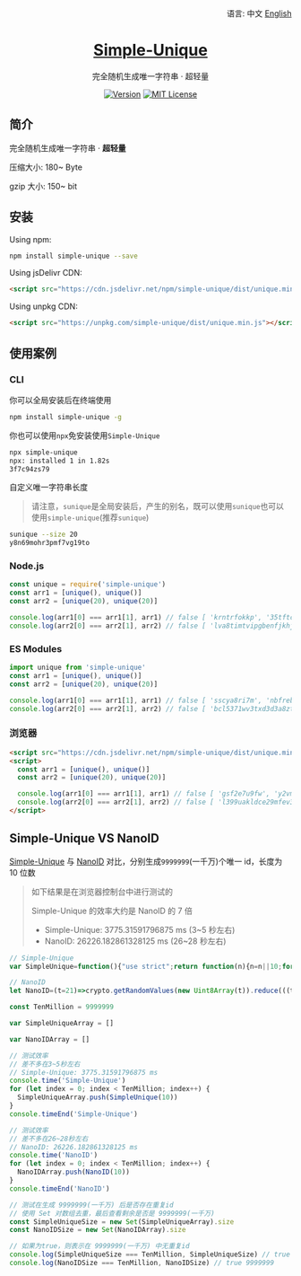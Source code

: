 <div align="right">
  语言:
  中文
  <a title="English" href="/README_EN.md">English</a>
</div>

<h1 align="center"><a href="https://github.com/lete114/Simple-Unique" target="_blank">Simple-Unique</a></h1>
<p align="center">完全随机生成唯一字符串 · 超轻量</p>

<p align="center">
    <a href="https://github.com/Lete114/Simple-Unique/releases/"><img src="https://img.shields.io/npm/v/simple-unique?logo=npm" alt="Version"></a>
    <a href="https://github.com/Lete114/Simple-Unique/blob/master/LICENSE"><img src="https://img.shields.io/github/license/Lete114/Simple-Unique?color=FF5531" alt="MIT License"></a>
</p>

## 简介

完全随机生成唯一字符串 · **超轻量**

压缩大小: 180~ Byte

gzip 大小: 150~ bit

## 安装

Using npm:

```bash
npm install simple-unique --save
```

Using jsDelivr CDN:

```html
<script src="https://cdn.jsdelivr.net/npm/simple-unique/dist/unique.min.js"></script>
```

Using unpkg CDN:

```html
<script src="https://unpkg.com/simple-unique/dist/unique.min.js"></script>
```

## 使用案例

### CLI

你可以全局安装后在终端使用

```bash
npm install simple-unique -g
```

你也可以使用`npx`免安装使用`Simple-Unique`

```bash
npx simple-unique
npx: installed 1 in 1.82s
3f7c94zs79
```

自定义唯一字符串长度

> 请注意，`sunique`是全局安装后，产生的别名，既可以使用`sunique`也可以使用`simple-unique`(推荐`sunique`)

```bash
sunique --size 20
y8n69mohr3pmf7vg19to
```

### Node.js

```js
const unique = require('simple-unique')
const arr1 = [unique(), unique()]
const arr2 = [unique(20), unique(20)]

console.log(arr1[0] === arr1[1], arr1) // false [ 'krntrfokkp', '35tftcm3tr' ]
console.log(arr2[0] === arr2[1], arr2) // false [ 'lva8timtvipgbenfjkhj', '9s32qj2chqulqxox7npq' ]
```

### ES Modules

```js
import unique from 'simple-unique'
const arr1 = [unique(), unique()]
const arr2 = [unique(20), unique(20)]

console.log(arr1[0] === arr1[1], arr1) // false [ 'sscya8ri7m', 'nbfrebutok' ]
console.log(arr2[0] === arr2[1], arr2) // false [ 'bcl5371wv3txd3d3a8zt', 'uvt8uiogn2jjbot9b07p' ]
```

### 浏览器

```html
<script src="https://cdn.jsdelivr.net/npm/simple-unique/dist/unique.min.js"></script>
<script>
  const arr1 = [unique(), unique()]
  const arr2 = [unique(20), unique(20)]

  console.log(arr1[0] === arr1[1], arr1) // false [ 'gsf2e7u9fw', 'y2vm3x0tpv' ]
  console.log(arr2[0] === arr2[1], arr2) // false [ 'l399uakldce29mfev391', '36t375r2uim63wkplz1s' ]
</script>
```

## Simple-Unique VS NanoID

[Simple-Unique](https://github.com/Lete114/Simple-Unique) 与 [NanoID](https://github.com/ai/nanoid) 对比，分别生成`9999999`(一千万)个唯一 id，长度为 10 位数

> 如下结果是在浏览器控制台中进行测试的
>
> Simple-Unique 的效率大约是 NanoID 的 7 倍
>
> - Simple-Unique: 3775.31591796875 ms (3~5 秒左右)
> - NanoID: 26226.182861328125 ms (26~28 秒左右)

```js
// Simple-Unique
var SimpleUnique=function(){"use strict";return function(n){n=n||10;for(var r=function(){return Math.random().toString(36).slice(2)},t=r();t.length<n;)t+=r();return t.slice(0,n)}}();

// NanoID
let NanoID=(t=21)=>crypto.getRandomValues(new Uint8Array(t)).reduce(((t,e)=>t+=(e&=63)<36?e.toString(36):e<62?(e-26).toString(36).toUpperCase():e<63?"_":"-"),"");

const TenMillion = 9999999

var SimpleUniqueArray = []

var NanoIDArray = []

// 测试效率
// 差不多在3~5秒左右
// Simple-Unique: 3775.31591796875 ms
console.time('Simple-Unique')
for (let index = 0; index < TenMillion; index++) {
  SimpleUniqueArray.push(SimpleUnique(10))
}
console.timeEnd('Simple-Unique')

// 测试效率
// 差不多在26~28秒左右
// NanoID: 26226.182861328125 ms
console.time('NanoID')
for (let index = 0; index < TenMillion; index++) {
  NanoIDArray.push(NanoID(10))
}
console.timeEnd('NanoID')

// 测试在生成 9999999(一千万) 后是否存在重复id
// 使用 Set 对数组去重，最后查看剩余是否是 9999999(一千万)
const SimpleUniqueSize = new Set(SimpleUniqueArray).size
const NanoIDSize = new Set(NanoIDArray).size

// 如果为true，则表示在 9999999(一千万) 中无重复id
console.log(SimpleUniqueSize === TenMillion, SimpleUniqueSize) // true 9999999
console.log(NanoIDSize === TenMillion, NanoIDSize) // true 9999999
```
